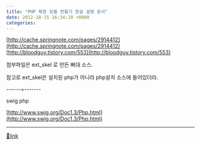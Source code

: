 ```yaml
---
title: "PHP 확장 모듈 만들기 한글 설명 문서"
date: 2012-10-15 16:34:20 +0900
categories: 
---
```

  

[http://cache.springnote.com/pages/2914412](http://cache.springnote.com/pages/2914412)  
[http://bloodguy.tistory.com/553](http://bloodguy.tistory.com/553)  


첨부파일은 ext_skel 로 만든 뻐대 소스.

  


참고로 ext_skel은 설치된 php가 아니라 php설치 소스에 들어있더라.

  


------=-------

swig php

[http://www.swig.org/Doc1.3/Php.html](http://www.swig.org/Doc1.3/Php.html)

  ***
[🔗link](http://www.mins01.com/mh/tech/read/805)